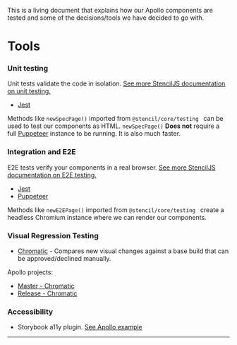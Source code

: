 This is a living document that explains how our Apollo components are tested and some of the decisions/tools we have decided to go with.

# Tools
### Unit testing
Unit tests validate the code in isolation. [See more StencilJS documentation on unit testing.](https://stenciljs.com/docs/unit-testing)

- [Jest](https://jestjs.io/docs/getting-started)

Methods like `newSpecPage()` imported from `@stencil/core/testing ` can be used to test our components as HTML. `newSpecPage()` **Does not** require a full [Puppeteer](https://pptr.dev/) instance to be running. It is also much faster. 

### Integration and E2E
E2E tests verify your components in a real browser. [See more StencilJS documentation on E2E testing.](https://stenciljs.com/docs/end-to-end-testing)
- [Jest](https://jestjs.io/docs/puppeteer)
- [Puppeteer](https://pptr.dev/)

Methods like `newE2EPage()` imported from `@stencil/core/testing ` create a headless Chromium instance where we can render our components. 

### Visual Regression Testing
- [Chromatic](https://www.chromatic.com/) - Compares new visual changes against a base build that can be approved/declined manually.

Apollo projects:
* [Master - Chromatic](https://www.chromatic.com/builds?appId=61522e2345c74a004a984ee1)
* [Release - Chromatic](https://www.chromatic.com/builds?appId=61522e2345c74a004a984ee1)

### Accessibility
- Storybook a11y plugin. [See Apollo example](https://master--61522e2345c74a004a984ee1.chromatic.com/?path=/story/components-checkbox-unchecked--unchecked
)

---